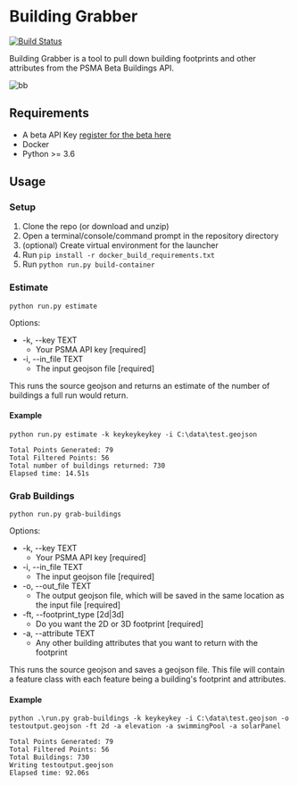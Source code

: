 # Building Grabber

[![Build Status](https://img.shields.io/badge/version-1.0.0-brightgreen.svg)](https://semver.org/)

Building Grabber is a tool to pull down building footprints and other attributes from the PSMA Beta Buildings API.

![bb](https://user-images.githubusercontent.com/44757652/51155765-b9233c80-18cc-11e9-98f6-697f6cc405e0.png)

## Requirements

- A beta API Key [register for the beta here](https://developer.psma.com.au/beta-program)
- Docker
- Python >= 3.6

## Usage

### Setup

1. Clone the repo (or download and unzip)
2. Open a terminal/console/command prompt in the repository directory
3. (optional) Create virtual environment for the launcher
4. Run `pip install -r docker_build_requirements.txt`
5. Run `python run.py build-container`

### Estimate

`python run.py estimate`

Options:
- -k, --key TEXT
  - Your PSMA API key  [required]
- -i, --in_file TEXT
  - The input geojson file  [required]

This runs the source geojson and returns an estimate of the number of buildings a full run would return.

#### Example

```
python run.py estimate -k keykeykeykey -i C:\data\test.geojson

Total Points Generated: 79
Total Filtered Points: 56
Total number of buildings returned: 730
Elapsed time: 14.51s
```

### Grab Buildings

`python run.py grab-buildings`

Options:
- -k, --key TEXT 
  - Your PSMA API key  [required]
- -i, --in_file TEXT
  - The input geojson file  [required]
- -o, --out_file TEXT            
  - The output geojson file, which will be saved in the same location as the input file [required]
- -ft, --footprint_type [2d|3d]
  - Do you want the 2D or 3D footprint [required]
- -a, --attribute TEXT
  - Any other building attributes that you want to return with the footprint
                                 
This runs the source geojson and saves a geojson file. This file will contain a feature class with each feature being a building's footprint and attributes.

#### Example

```
python .\run.py grab-buildings -k keykeykey -i C:\data\test.geojson -o testoutput.geojson -ft 2d -a elevation -a swimmingPool -a solarPanel

Total Points Generated: 79
Total Filtered Points: 56
Total Buildings: 730
Writing testoutput.geojson
Elapsed time: 92.06s
```
